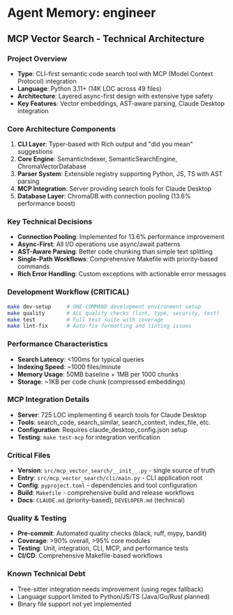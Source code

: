 # Agent Memory: engineer
<!-- Last Updated: 2025-08-30T15:33:00.000000Z -->

## MCP Vector Search - Technical Architecture

### Project Overview
- **Type**: CLI-first semantic code search tool with MCP (Model Context Protocol) integration
- **Language**: Python 3.11+ (14K LOC across 49 files)
- **Architecture**: Layered async-first design with extensive type safety
- **Key Features**: Vector embeddings, AST-aware parsing, Claude Desktop integration

### Core Architecture Components
1. **CLI Layer**: Typer-based with Rich output and "did you mean" suggestions
2. **Core Engine**: SemanticIndexer, SemanticSearchEngine, ChromaVectorDatabase
3. **Parser System**: Extensible registry supporting Python, JS, TS with AST parsing
4. **MCP Integration**: Server providing search tools for Claude Desktop
5. **Database Layer**: ChromaDB with connection pooling (13.6% performance boost)

### Key Technical Decisions
- **Connection Pooling**: Implemented for 13.6% performance improvement
- **Async-First**: All I/O operations use async/await patterns
- **AST-Aware Parsing**: Better code chunking than simple text splitting
- **Single-Path Workflows**: Comprehensive Makefile with priority-based commands
- **Rich Error Handling**: Custom exceptions with actionable error messages

### Development Workflow (CRITICAL)
```bash
make dev-setup     # ONE-COMMAND development environment setup
make quality       # ALL quality checks (lint, type, security, test)
make test          # Full test suite with coverage
make lint-fix      # Auto-fix formatting and linting issues
```

### Performance Characteristics
- **Search Latency**: <100ms for typical queries
- **Indexing Speed**: ~1000 files/minute
- **Memory Usage**: 50MB baseline + 1MB per 1000 chunks
- **Storage**: ~1KB per code chunk (compressed embeddings)

### MCP Integration Details
- **Server**: 725 LOC implementing 6 search tools for Claude Desktop
- **Tools**: search_code, search_similar, search_context, index_file, etc.
- **Configuration**: Requires claude_desktop_config.json setup
- **Testing**: `make test-mcp` for integration verification

### Critical Files
- **Version**: `src/mcp_vector_search/__init__.py` - single source of truth
- **Entry**: `src/mcp_vector_search/cli/main.py` - CLI application root
- **Config**: `pyproject.toml` - dependencies and tool configuration
- **Build**: `Makefile` - comprehensive build and release workflows
- **Docs**: `CLAUDE.md` (priority-based), `DEVELOPER.md` (technical)

### Quality & Testing
- **Pre-commit**: Automated quality checks (black, ruff, mypy, bandit)
- **Coverage**: >90% overall, >95% core modules
- **Testing**: Unit, integration, CLI, MCP, and performance tests
- **CI/CD**: Comprehensive Makefile-based workflows

### Known Technical Debt
- Tree-sitter integration needs improvement (using regex fallback)
- Language support limited to Python/JS/TS (Java/Go/Rust planned)
- Binary file support not yet implemented


